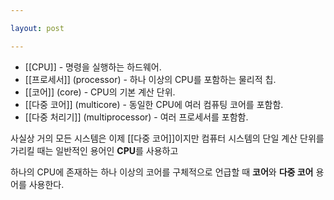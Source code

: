 ```yaml
---

layout: post

---
```


* [[CPU]] - 명령을 실행하는 하드웨어.
* [[프로세서]] (processor) - 하나 이상의 CPU를 포함하는 물리적 칩.
* [[코어]] (core) - CPU의 기본 계산 단위.
* [[다중 코어]] (multicore) - 동일한 CPU에 여러 컴퓨팅 코어를 포함함.
* [[다중 처리기]] (multiprocessor) - 여러 프로세서를 포함함.

사실상 거의 모든 시스템은 이제 [[다중 코어]]이지만 컴퓨터 시스템의 단일 계산 단위를 가리킬 때는 일반적인 용어인 **CPU**를 사용하고 

하나의 CPU에 존재하는 하나 이상의 코어를 구체적으로 언급할 때 **코어**와 **다중 코어** 용어를 사용한다.